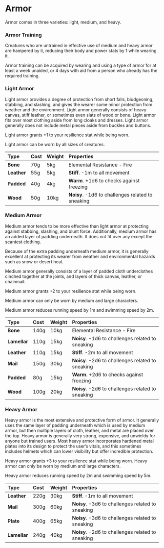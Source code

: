 # Armor

Armor comes in three varieties: light, medium, and heavy.

### Armor Training

Creatures who are untrained in effective use of medium and heavy armor are hampered by it, reducing their body and power stats by 1 while wearing it.

Armor training can be acquired by wearing and using a type of armor for at least a week unaided, or 4 days with aid from a person who already has the required training.

### Light Armor

Light armor provides a degree of protection from short falls, bludgeoning, stabbing, and slashing, and gives the wearer some minor protection from weather and the environment. Light armor generally consists of heavy canvas, stiff leather, or sometimes even slats of wood or bone. Light armor fits over most clothing aside from long cloaks and dresses. Light armor generally does not include metal pieces aside from buckles and buttons.

Light armor grants +1 to your resilience stat while being worn.

Light armor can be worn by all sizes of creatures.

| **Type** | **Cost** | **Weight** | **Properties** |
| :--- | :--- | :--- | :--- |
| **Bone** | 70g | 5kg | Elemental Resistance - Fire |
| **Leather** | 55g | 5kg | **Stiff**. -1m to all movement |
| **Padded** | 40g | 4kg | **Warm**. +1d6 to checks against freezing |
| **Wood** | 50g | 10kg | **Noisy**. -1d6 to challenges related to sneaking |

### Medium Armor

Medium armor tends to be more effective than light armor at protecting against stabbing, slashing, and blunt force. Additionally, medium armor has an added layer of padding underneath. It does not fit over any except the scantest clothing.

Because of the extra padding underneath medium armor, it is generally excellent at protecting its wearer from weather and environmental hazards such as snow or desert heat.

Medium armor generally consists of a layer of padded cloth underclothes cinched together at the joints, and layers of thick canvas, leather, or chainmail.  


Medium armor grants +2 to your resilience stat while being worn.

Medium armor can only be worn by medium and large characters.

Medium armor reduces running speed by 1m and swimming speed by 2m.

| **Type** | **Cost** | **Weight** | **Properties** |
| :--- | :--- | :--- | :--- |
| **Bone** | 140g | 10kg | Elemental Resistance - Fire |
| **Lamellar** | 110g | 15kg | **Noisy**. -1d6 to challenges related to sneaking |
| **Leather** | 110g | 15kg | **Stiff**. -2m to all movement |
| **Mail** | 150g | 30kg | **Noisy**. -2d6 to challenges related to sneaking |
| **Padded** | 80g | 15kg | **Warm**. +2d6 to checks against freezing |
| **Wood** | 100g | 20kg | **Noisy**. -2d6 to challenges related to sneaking |

### Heavy Armor

Heavy armor is the most extensive and protective form of armor. It generally uses the same layer of padding underneath which is used by medium armor, but then multiple layers of cloth, leather, and metal are placed over the top. Heavy armor is generally very strong, expensive, and unwieldy for anyone but trained users. Most heavy armor incorporates hardened metal plates into its design to protect the user’s vitals, and this sometimes includes helmets which can lower visibility but offer incredible protection.

Heavy armor grants +3 to your resilience stat while being worn. Heavy armor can only be worn by medium and large characters.

Heavy armor reduces running speed by 2m and swimming speed by 5m.

| **Type** | **Cost** | **Weight** | **Properties** |
| :--- | :--- | :--- | :--- |
| **Leather** | 220g | 30kg | **Stiff**. -1m to all movement |
| **Mail** | 300g | 60kg | **Noisy**. -3d6 to challenges related to sneaking |
| **Plate** | 400g | 65kg | **Noisy**. -3d6 to challenges related to sneaking |
| **Lamellar** | 240g | 40kg | **Noisy**. -2d6 to challenges related to sneaking |

